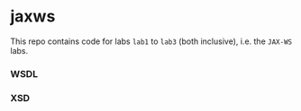 # jaxws

This repo contains code for labs ``lab1`` to ``lab3`` (both inclusive), i.e. the ``JAX-WS`` labs.

### WSDL

### XSD

